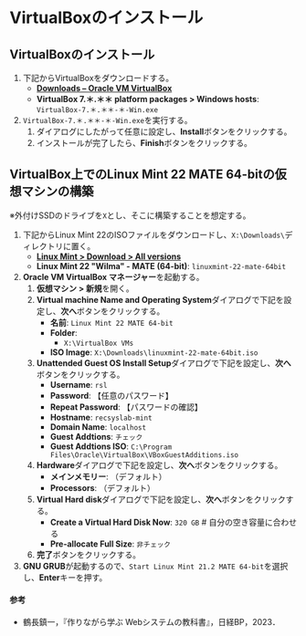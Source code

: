 # VirtualBoxのインストール

## VirtualBoxのインストール

1. 下記からVirtualBoxをダウンロードする。
   - **[Downloads – Oracle VM VirtualBox](https://www.virtualbox.org/wiki/Downloads)**
   - **VirtualBox 7.＊.＊＊ platform packages > Windows hosts**: `VirtualBox-7.＊.＊＊-＊-Win.exe`
2. `VirtualBox-7.＊.＊＊-＊-Win.exe`を実行する。
   1. ダイアログにしたがって任意に設定し、**Install**ボタンをクリックする。
   2. インストールが完了したら、**Finish**ボタンをクリックする。

## VirtualBox上でのLinux Mint 22 MATE 64-bitの仮想マシンの構築
※外付けSSDのドライブを`X`とし、そこに構築することを想定する。
1. 下記からLinux Mint 22のISOファイルをダウンロードし、`X:\Downloads\`ディレクトリに置く。
   - **[Linux Mint > Download > All versions](https://linuxmint.com/download_all.php)**
   - **Linux Mint 22 "Wilma" - MATE (64-bit)**: `linuxmint-22-mate-64bit`
2. **Oracle VM VirtualBox マネージャー**を起動する。
   1. **仮想マシン > 新規**を開く。
   2. **Virtual machine Name and Operating System**ダイアログで下記を設定し、**次へ**ボタンをクリックする。
      - **名前**: `Linux Mint 22 MATE 64-bit`
      - **Folder**:
        - `X:\VirtualBox VMs`
      - **ISO Image**: `X:\Downloads\linuxmint-22-mate-64bit.iso`
   3. **Unattended Guest OS Install Setup**ダイアログで下記を設定し、**次へ**ボタンをクリックする。
      - **Username**: `rsl`
      - **Password**: 【任意のパスワード】
      - **Repeat Password**: 【パスワードの確認】
      - **Hostname**: `recsyslab-mint`
      - **Domain Name**: `localhost`
      - **Guest Addtions**: `チェック`
      - **Guest Addtions ISO**: `C:\Program Files\Oracle\VirtualBox\VBoxGuestAdditions.iso`
   4. **Hardware**ダイアログで下記を設定し、**次へ**ボタンをクリックする。
      - **メインメモリー**: （デフォルト）
      - **Processors**: （デフォルト）
   5. **Virtual Hard disk**ダイアログで下記を設定し、**次へ**ボタンをクリックする。
      - **Create a Virtual Hard Disk Now**: `320 GB` # 自分の空き容量に合わせる
      - **Pre-allocate Full Size**: `非チェック`
   6. **完了**ボタンをクリックする。
3. **GNU GRUB**が起動するので、`Start Linux Mint 21.2 MATE 64-bit`を選択し、**Enter**キーを押す。

#### 参考
- 鶴長鎮一，『作りながら学ぶ Webシステムの教科書』，日経BP，2023．

